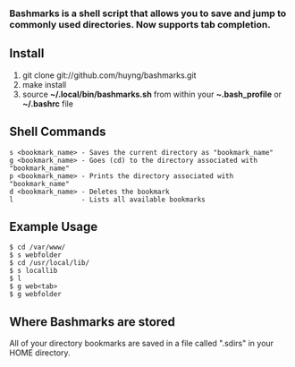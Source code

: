 ### Bashmarks is a shell script that allows you to save and jump to commonly used directories. Now supports tab completion.

## Install

1. git clone git://github.com/huyng/bashmarks.git
3. make install
4. source **~/.local/bin/bashmarks.sh** from within your **~.bash\_profile** or **~/.bashrc** file

## Shell Commands

    s <bookmark_name> - Saves the current directory as "bookmark_name"
    g <bookmark_name> - Goes (cd) to the directory associated with "bookmark_name"
    p <bookmark_name> - Prints the directory associated with "bookmark_name"
    d <bookmark_name> - Deletes the bookmark
    l                 - Lists all available bookmarks
    
## Example Usage

    $ cd /var/www/
    $ s webfolder
    $ cd /usr/local/lib/
    $ s locallib
    $ l
    $ g web<tab>
    $ g webfolder

## Where Bashmarks are stored
    
All of your directory bookmarks are saved in a file called ".sdirs" in your HOME directory.
